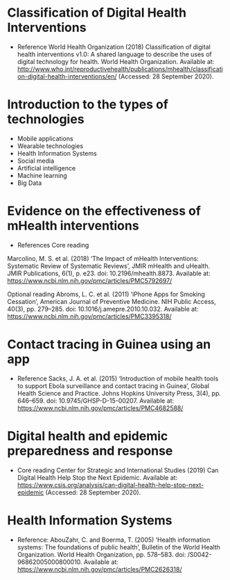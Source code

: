 # Classification of Digital Health Interventions
- Reference
 World Health Organization (2018) Classification of digital health interventions v1.0: A shared language to describe the uses of digital technology for health. World Health Organization. Available at: 
http://www.who.int/reproductivehealth/publications/mhealth/classification-digital-health-interventions/en/
  (Accessed: 28 September 2020).
# Introduction to the types of technologies
- Mobile applications
- Wearable technologies
- Health Information Systems
- Social media
- Artificial intelligence
- Machine learning
- Big Data 
# Evidence on the effectiveness of mHealth interventions
- References
 Core reading   

 Marcolino, M. S. et al. (2018) ‘The Impact of mHealth Interventions: Systematic Review of Systematic Reviews’, JMIR mHealth and uHealth. JMIR Publications, 6(1), p. e23. doi: 10.2196/mhealth.8873. Available at: 
https://www.ncbi.nlm.nih.gov/pmc/articles/PMC5792697/

 Optional reading 
  Abroms, L. C. et al. (2011) ‘iPhone Apps for Smoking Cessation’, American Journal of Preventive Medicine. NIH Public Access, 40(3), pp. 279–285. doi: 10.1016/j.amepre.2010.10.032. Available at: 
https://www.ncbi.nlm.nih.gov/pmc/articles/PMC3395318/

# Contact tracing in Guinea using an app
- Reference 
Sacks, J. A. et al. (2015) ‘Introduction of mobile health tools to support Ebola surveillance and contact tracing in Guinea’, Global Health Science and Practice. Johns Hopkins University Press, 3(4), pp. 646–659. doi: 10.9745/GHSP-D-15-00207.  Available at: 
https://www.ncbi.nlm.nih.gov/pmc/articles/PMC4682588/
# Digital health and epidemic preparedness and response
- Core reading
 Center for Strategic and International Studies (2019) Can Digital Health Help Stop the Next Epidemic. Available at: 
https://www.csis.org/analysis/can-digital-health-help-stop-next-epidemic
 (Accessed: 28 September 2020).
# Health Information Systems
- Reference: 
  AbouZahr, C. and Boerma, T. (2005) ‘Health information systems: The foundations of public health’, Bulletin of the World Health Organization. World Health Organization, pp. 578–583. doi: /S0042-96862005000800010. Available at: 
https://www.ncbi.nlm.nih.gov/pmc/articles/PMC2626318/
